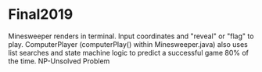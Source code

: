 # Final2019
Minesweeper renders in terminal. Input coordinates and "reveal" or "flag" to play.
ComputerPlayer (computerPlay() within Minesweeper.java) also uses list searches and state machine logic to predict a successful game 80% of the time.
NP-Unsolved Problem
